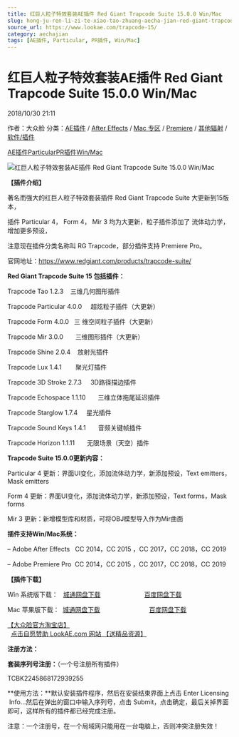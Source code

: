```yaml
---
title: 红巨人粒子特效套装AE插件 Red Giant Trapcode Suite 15.0.0 Win/Mac
slug: hong-ju-ren-li-zi-te-xiao-tao-zhuang-aecha-jian-red-giant-trapcode-suite-15-0-0-win-mac
source_url: https://www.lookae.com/trapcode-15/
category: aechajian
tags: [AE插件, Particular, PR插件, Win/Mac]
---
```

# 红巨人粒子特效套装AE插件 Red Giant Trapcode Suite 15.0.0 Win/Mac

2018/10/30 21:11

作者：大众脸
分类：[AE插件](https://www.lookae.com/after-effects/aechajian/) / [After Effects](https://www.lookae.com/after-effects/) / [Mac 专区](https://www.lookae.com/mac-osx/) / [Premiere](https://www.lookae.com/qitarjcj/premierezy/) / [其他辐射](https://www.lookae.com/others/) / [软件/插件](https://www.lookae.com/qitarjcj/)

[AE插件](https://www.lookae.com/tag/ae%e6%8f%92%e4%bb%b6/)[Particular](https://www.lookae.com/tag/particular/)[PR插件](https://www.lookae.com/tag/pr%e6%8f%92%e4%bb%b6/)[Win/Mac](https://www.lookae.com/tag/winmac/)

![红巨人粒子特效套装AE插件 Red Giant Trapcode Suite 15.0.0 Win/Mac](https://www.lookae.com/wp-content/uploads/2018/10/Trapcode-15.jpg "红巨人粒子特效套装AE插件 Red Giant Trapcode Suite 15.0.0 Win/Mac-LookAE.com")

[](https://cloud.video.taobao.com//play/u/705956171/p/1/e/6/t/1/212168328083.mp4?_=1")

**【插件介绍】**

著名而强大的红巨人粒子特效套装插件 Red Giant Trapcode Suite 大更新到15版本，

插件 Particular 4， Form 4， Mir 3 均为大更新，粒子插件添加了 流体动力学，增加更多预设，

注意现在插件分类名称叫 RG Trapcode，部分插件支持 Premiere Pro。

官网地址：https://www.redgiant.com/products/trapcode-suite/

**Red Giant Trapcode Suite 15 包括插件：**

Trapcode Tao 1.2.3    三维几何图形插件

Trapcode Particular 4.0.0     超炫粒子插件（大更新）

Trapcode Form 4.0.0   三 维空间粒子插件（大更新）

Trapcode Mir 3.0.0       三维图形插件（大更新）

Trapcode Shine 2.0.4    放射光插件

Trapcode Lux 1.4.1        聚光灯插件

Trapcode 3D Stroke 2.7.3     3D路径描边插件

Trapcode Echospace 1.1.10       三维立体拖尾延迟插件

Trapcode Starglow 1.7.4     星光插件

Trapcode Sound Keys 1.4.1       音频关键帧插件

Trapcode Horizon 1.1.11       无限场景（天空）插件

**Trapcode Suite 15.0.0更新内容：**

Particular 4 更新：界面UI变化，添加流体动力学，新添加预设，Text emitters，Mask emitters

Form 4 更新：界面UI变化，添加流体动力学，新添加预设，Text forms，Mask forms

Mir 3 更新：新增模型库和材质，可将OBJ模型导入作为Mir曲面

**插件支持Win/Mac系统：**

– Adobe After Effects   CC 2014，CC 2015 ，CC 2017，CC 2018，CC 2019

– Adobe Premiere Pro  CC 2014，CC 2015 ，CC 2017，CC 2018，CC 2019

**【插件下载】**

Win 系统版下载：   [城通网盘下载](https://lookae.ctfile.com/fs/680462-317174059)                         [百度网盘下载](https://pan.baidu.com/s/1aMDVHMZq2RkFvdwHc_Khmg)

Mac 苹果版下载：  [城通网盘下载](https://lookae.ctfile.com/fs/680462-317174052)                            [百度网盘下载](https://pan.baidu.com/s/1zDk2GwIJS-2d2CCAWZDheA)

[【大众脸官方淘宝店】](https://lookae.taobao.com/)                [点击自愿赞助 LookAE.com 网站 【送精品资源】](https://www.lookae.com/sponsor/)

**注册方法：**

**套装序列号注册：**（一个号注册所有插件）

TCBK2245868172939255

**使用方法：**默认安装插件程序，然后在安装结束界面上点击 Enter Licensing  Info…然后在弹出的窗口中输入序列号，点击 Submit，点击确定，最后关掉界面即可，这样所有的插件都已经完成注册。

注意：一个注册号，在一个局域网只能用在一台电脑上，否则冲突注册失效！
